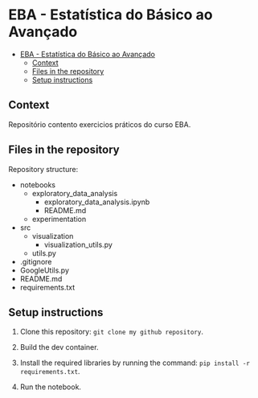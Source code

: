 # EBA - Estatística do Básico ao Avançado


- [EBA - Estatística do Básico ao Avançado](#eba)
	- [Context](#context)
	- [Files in the repository](#files-in-the-repository)
	- [Setup instructions](#setup-instructions)


## Context

Repositório contento exercicios práticos do curso EBA.


## Files in the repository

Repository structure:

- notebooks
  - exploratory_data_analysis
    - exploratory_data_analysis.ipynb
    - README.md
  - experimentation
- src
  - visualization
    - visualization_utils.py
  - utils.py
- .gitignore
- GoogleUtils.py
- README.md
- requirements.txt


## Setup instructions

1. Clone this repository:
   `git clone my github repository`.

2. Build the dev container. 

3. Install the required libraries by running the command: `pip install -r requirements.txt`.

4. Run the notebook.
